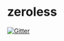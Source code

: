 # zeroless

[![Gitter](https://badges.gitter.im/Join%20Chat.svg)](https://gitter.im/zmqless/zeroless?utm_source=badge&utm_medium=badge&utm_campaign=pr-badge&utm_content=badge)